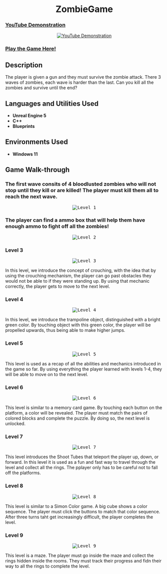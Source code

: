 <h1 align="center">ZombieGame</h1>

### [YouTube Demonstration](https://www.youtube.com/watch?v=BVd8ceOzIzk)

<p align="center">
  <a href="https://www.youtube.com/watch?v=BVd8ceOzIzk"><img src="https://img.youtube.com/vi/BVd8ceOzIzk/0.jpg" alt="YouTube Demonstration"></a>
</p>

### [Play the Game Here!](https://play.unity.com/mg/other/firstperson-3)

<h2>Description</h2>

<p>The player is given a gun and they must survive the zombie attack. There 3 waves of zombies, each wave is harder than the last. Can you kill all the zombies and survive until the end?</p>

<h2>Languages and Utilities Used</h2>

<ul>
  <li><b>Unreal Engine 5</b></li>
  <li><b>C++</b></li>
  <li><b>Blueprints</b></li>
</ul>

<h2>Environments Used</h2>

<ul>
  <li><b>Windows 11</b></li>
</ul>

<h2>Game Walk-through</h2>

<h3>The first wave consits of 4 bloodlusted zombies who will not stop until they kill or are killed! The player must kill them all to reach the next wave.</h3>

<p align="center">
  <kbd><img src="https://i.imgur.com/Q0TytpN.png" alt="Level 1"></kbd>
</p>



<h3>The player can find a ammo box that will help them have enough ammo to fight off all the zombies!</h3>

<p align="center">
  <kbd><img src="hhttps://i.imgur.com/H2hrzjZ.png" alt="Level 2"></kbd>
</p>

<!--<p>The player can find a ammo box that will help them have enough ammo to fight off all the zombies!</p> --!>

<h3>Level 3</h3>

<p align="center">
  <kbd><img src="https://i.imgur.com/AGIusI8.png" alt="Level 3"></kbd>
</p>

<p>In this level, we introduce the concept of crouching, with the idea that by using the crouching mechanism, the player can go past obstacles they would not be able to if they were standing up. By using that mechanic correctly, the player gets to move to the next level.</p>

<h3>Level 4</h3>

<p align="center">
  <kbd><img src="https://i.imgur.com/3dfoBgc.png" alt="Level 4"></kbd>
</p>

<p>In this level, we introduce the trampoline object, distinguished with a bright green color. By touching object with this green color, the player will be propelled upwards, thus being able to make higher jumps.</p>

<h3>Level 5</h3>

<p align="center">
  <kbd><img src="https://i.imgur.com/RLMFD1t.png" alt="Level 5"></kbd>
</p>

<p>This level is used as a recap of all the abilities and mechanics introduced in the game so far. By using everything the player learned with levels 1-4, they will be able to move on to the next level.</p>

<h3>Level 6</h3>

<p align="center">
  <kbd><img src="https://i.imgur.com/4mwyQXP.png" alt="Level 6"></kbd>
</p>

<p>This level is similar to a memory card game. By touching each button on the platform, a color will be revealed. The player must match the pairs of colored blocks and complete the puzzle. By doing so, the next level is unlocked.</p>

<h3>Level 7</h3>

<p align="center">
  <kbd><img src="https://i.imgur.com/Mdney5Y.png" alt="Level 7"></kbd>
</p>

<p>This level introduces the Shoot Tubes that teleport the player up, down, or forward. In this level it is used as a fun and fast way to travel through the level and collect all the rings. The pplayer only has to be careful not to fall off the platforms.</p>

<h3>Level 8</h3>

<p align="center">
  <kbd><img src="https://i.imgur.com/Miq0agH.png" alt="Level 8"></kbd>
</p>

<p>This level is similar to a Simon Color game. A big cube shows a color sequence. The player must click the buttons to match that color sequence. After three turns taht get increasingly difficult, the player completes the level.</p>

<h3>Level 9</h3>

<p align="center">
  <kbd><img src="https://i.imgur.com/kyygtZ3.png" alt="Level 9"></kbd>
</p>

<p>This level is a maze. The player must go inside the maze and collect the rings hidden inside the rooms. They must track their progress and fidn their way to all the rings to complete the level.</p>




